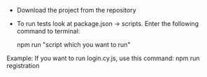- Download the project from the repository

- To run tests look at package.json -> scripts. 
  Enter the following command to terminal:
  
  npm run "script which you want to run"

Example:
        If you want to run login.cy.js, use this command:
        npm run registration
